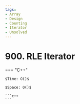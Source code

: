 ```yaml
---
tags:
- Array
- Design
- Counting
- Iterator
- Unsolved
---
```



# 900. RLE Iterator

=== "C++"

    $Time: O()$

    $Space: O()$

    ```c++
    ```